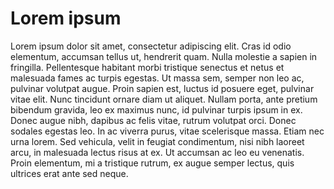 # Lorem ipsum

Lorem ipsum dolor sit amet, consectetur adipiscing elit. Cras id odio elementum, accumsan tellus ut, hendrerit quam. Nulla molestie a sapien in fringilla. Pellentesque habitant morbi tristique senectus et netus et malesuada fames ac turpis egestas. Ut massa sem, semper non leo ac, pulvinar volutpat augue. Proin sapien est, luctus id posuere eget, pulvinar vitae elit. Nunc tincidunt ornare diam ut aliquet. Nullam porta, ante pretium bibendum gravida, leo ex maximus nunc, id pulvinar turpis ipsum in ex. Donec augue nibh, dapibus ac felis vitae, rutrum volutpat orci. Donec sodales egestas leo. In ac viverra purus, vitae scelerisque massa. Etiam nec urna lorem. Sed vehicula, velit in feugiat condimentum, nisi nibh laoreet arcu, in malesuada lectus risus at ex. Ut accumsan ac leo eu venenatis. Proin elementum, mi a tristique rutrum, ex augue semper lectus, quis ultrices erat ante sed neque.
